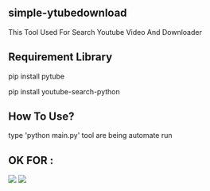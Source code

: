<h2 align="left"> simple-ytubedownload </h2>
<p> This Tool Used For Search Youtube Video And Downloader</p>

<h2 align="left"> Requirement Library </h2>
<p> pip install pytube </p>
<p> pip install youtube-search-python </p>

<h2 align="left"> How To Use? </h2>
<p> type 'python main.py' tool are being automate run </p>

<h2 align="left"> OK FOR : </h2>

<img src="https://img.shields.io/badge/GNU%20Bash-4EAA25?style=for-the-badge&logo=GNU%20Bash&logoColor=white" />
<img src="https://img.shields.io/badge/windows%20terminal-4D4D4D?style=for-the-badge&logo=windows%20terminal&logoColor=white" />
